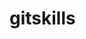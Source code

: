# gitskills
<!DOCTYPE html>
<html lang="en">
<head>
    <meta charset="UTF-8">
    <title>网站练习</title>
    <link rel="stylesheet" href="index.css">

</head>
